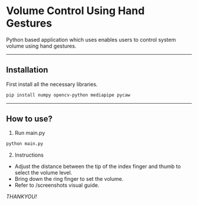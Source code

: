 # Volume Control Using Hand Gestures

Python based application which uses enables users to control system volume using hand gestures.

----------------------------------------

## Installation
First install all the necessary libraries.
```sh
pip install numpy opencv-python mediapipe pycaw
```
----------------------------------------

## How to use?

1) Run main.py
```sh
python main.py
```

2) Instructions
- Adjust the distance between the tip of the index finger and thumb to select the volume level.
- Bring down the ring finger to set the volume.
- Refer to /screenshots visual guide.

*THANKYOU!*
 
